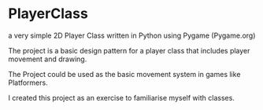 # PlayerClass
a very simple 2D Player Class written in Python using Pygame (Pygame.org)

The project is a basic design pattern for a player class that includes player movement and drawing.

The Project could be used as the basic movement system in games like Platformers.

I created this project as an exercise to familiarise myself with classes. 
